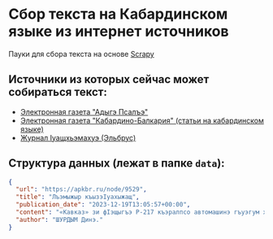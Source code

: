 # Сбор текста на Кабардинском языке из интернет источников
Пауки для сбора текста на основе [Scrapy](https://scrapy.org/)

## Источники из которых сейчас может собираться текст:
- [Электронная газета "Адыгэ Псалъэ"](http://www.apkbr.ru/)
- [Электронная газета "Кабардино-Балкария" (статьи на кабардинском языке)](https://elgkbr.ru/newskab)
- [Журнал Iуащхьэмахуэ (Эльбрус)](https://smikbr.ru/oshhamaho)

## Структура данных (лежат в папке `data`):

```json
{
  "url": "https://apkbr.ru/node/9529",
  "title": "Лъэмыжыр къызэIуахыжащ",
  "publication_date": "2023-12-19T13:05:57+00:00",
  "content": "«Кавказ» зи фIэщыгъэ Р-217 къэралпсо автомашинэ гъуэгум хыхьэ .... министерствэм.",
  "author": "ШУРДЫМ Динэ."
}
```